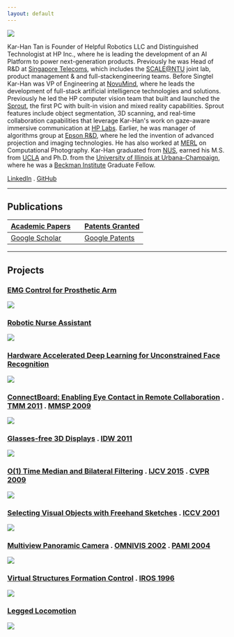 ```yaml
---
layout: default
---
```


![](/assets/tkh200.jpeg) 

Kar-Han Tan is Founder of Helpful Robotics LLC and Distinguished Technologist at HP Inc., where he is leading the development of an AI Platform to power next-generation products. Previously he was Head of R&D at [Singapore Telecoms](http://www.singtel.com.sg), which includes the [SCALE@NTU](https://www.channelnewsasia.com/news/singapore/singtel-ntu-nrf-to-set-up-s-42-4m-lab-to-develop-robotics-9466818) joint lab, product management & and full-stackengineering teams. Before Singtel Kar-Han was VP of Engineering at [NovuMind](http://www.novumind.com), where he leads the development of full-stack artificial intelligence technologies and solutions. Previously he led the HP computer vision team that built and launched the [Sprout](https://www.forbes.com/sites/georgeanders/2014/10/29/if-da-vinci-had-a-desktop-it-would-be-hps-1899-sprout/#56a2db905081), the first PC with built-in vision and mixed reality capabilities. Sprout features include object segmentation, 3D scanning, and real-time collaboration capabilities that leverage Kar-Han's work on gaze-aware immersive communication at [HP Labs](http://www.hpl.hp.com/research/). Earlier, he was manager of algorithms group at [Epson R&D](https://epson.com), where he led the invention of advanced projection and imaging technologies. He has also worked at [MERL](http://www.merl.com) on Computational Photography. Kar-Han graduated from [NUS](http://www.comp.nus.edu.sg), earned his M.S. from [UCLA](http://www.cs.ucla.edu) and Ph.D. from the [University of Illinois at Urbana-Champaign](http://vision.ai.illinois.edu), where he was a [Beckman Institute](https://beckman.illinois.edu/research/fellows-and-awards/graduate/alumni) Graduate Fellow. 

[LinkedIn](https://www.linkedin.com/in/karhantan) . [GitHub](https://github.com/karhan-tan)

------


## Publications

[Academic Papers](/Publications) | |  [Patents Granted](/patents) 
:---|:---|:---
[Google Scholar](https://scholar.google.com/citations?hl=en&user=Fz17zgcAAAAJ) |  | [Google Patents](https://patents.google.com/?inventor=kar-han+tan,Kar+Han+Tan&status=GRANT&clustered=false&sort=new&num=100)


------


## Projects 

### [EMG Control for Prosthetic Arm](https://youtu.be/73R6K3VBKE0?t=211)
[![](BBC_EMG.jpg)](https://youtu.be/73R6K3VBKE0?t=211)

### [Robotic Nurse Assistant](https://www.youtube.com/watch?v=V9Vbf4EEzGg)
[![](/RNA/RNA.jpg)](https://www.youtube.com/watch?v=V9Vbf4EEzGg)

### [Hardware Accelerated Deep Learning for Unconstrained Face Recognition](/NovuFace)
[![](/NovuFace/NovuFace.jpg)](/NovuFace)

### [ConnectBoard: Enabling Eye Contact in Remote Collaboration](/ConnectBoard) . [TMM 2011](/Publications/KarHanTan2011Connectboard.pdf) . [MMSP 2009](/Publications/KarHanTan2009Connectboard.pdf)

[![](/ConnectBoard/ConnectBoard.jpg)](/ConnectBoard)

### [Glasses-free 3D Displays](/C3D) . [IDW 2011](/Publications/KarHanTan2011Glasses-Free.pdf)

[![](/C3D/C3D_View.gif)](/C3D)

### [O(1) Time Median and Bilateral Filtering](/CTMBF) . [IJCV 2015](/Publications/KarHanTan2015Constant.pdf) . [CVPR 2009](/Publications/KarHanTan2009Real-time.pdf)

[![](/CTMBF/ctbf.jpg)](/CTMBF)

### [Selecting Visual Objects with Freehand Sketches](/Selection) . [ICCV 2001](/Publications/KarHanTan2001Selecting.pdf)

[![](/Selection/selection_files/fig01.jpeg)](/Selection)

### [Multiview Panoramic Camera](/Pyramid) . [OMNIVIS 2002](/Publications/KarHanTan2002Multiview.pdf) . [PAMI 2004](/Publications/KarHanTan2004Multiview.pdf)

[![](/Pyramid/camera_files/spam_setup.jpeg)](/Pyramid)

### [Virtual Structures Formation Control](/VirtualStructures) . [IROS 1996](/Publications/KarHanTan1996Virtual.pdf) 

[![](/VirtualStructures/mif_qt4.gif)](/VirtualStructures)

### [Legged Locomotion](/Legged)

[![](/Legged/Robot.jpg)](/Legged)

